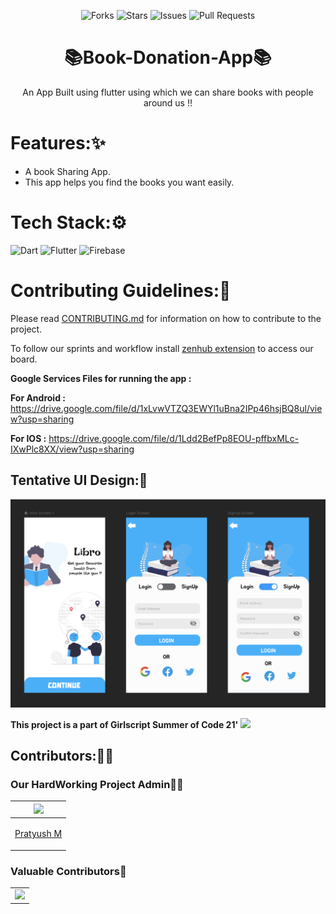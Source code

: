 <div align="center">

![Forks](https://img.shields.io/github/forks/infiniteoverflow/Libro)
![Stars](https://img.shields.io/github/stars/infiniteoverflow/Libro)
![Issues](https://img.shields.io/github/issues/infiniteoverflow/Libro)
![Pull Requests](https://img.shields.io/github/issues-pr/infiniteoverflow/Libro?)


# 📚Book-Donation-App📚
An App Built using flutter using which we can share books with people around us !!

</div>

# Features:✨
* A book Sharing App.
* This app helps you find the books you want easily.

# Tech Stack:⚙️
<img alt="Dart" src="https://img.shields.io/badge/dart-%230175C2.svg?&style=for-the-badge&logo=dart&logoColor=white" width="300" height="100"/>  <img alt="Flutter" src="https://img.shields.io/badge/Flutter%20-%2302569B.svg?&style=for-the-badge&logo=Flutter&logoColor=white" width="300" height="100" /> <img alt="Firebase" src="https://img.shields.io/badge/firebase%20-%23039BE5.svg?&style=for-the-badge&logo=firebase" width="300" height="100"/>


# Contributing Guidelines:📝

Please read [CONTRIBUTING.md](https://github.com/infiniteoverflow/Libro/blob/main/Contributing.md) for information on how to contribute to the project.

To follow our sprints and workflow install [zenhub extension](https://www.zenhub.com/extension) to access our board.

**Google Services Files for running the app :**   

**For Android :** https://drive.google.com/file/d/1xLvwVTZQ3EWYl1uBna2IPp46hsjBQ8ul/view?usp=sharing

**For IOS :** https://drive.google.com/file/d/1Ldd2BefPp8EOU-pffbxMLc-IXwPlc8XX/view?usp=sharing


## Tentative UI Design:🎨

![](mock.png)

**This project is a part of Girlscript Summer of Code 21'**
![](https://miro.medium.com/max/1400/1*c4YgRXYQayOVWxV37ourrw.png)

## Contributors:🧑‍💻

### Our HardWorking Project Admin👨‍💻

|<img src="https://avatars.githubusercontent.com/u/40236624?v=4">
|---------|
|<p align="center">[Pratyush M](https://github.com/infiniteoverflow)</p>|

### Valuable Contributors🤟
<table>
	<tr>
		<td>
			<a href="https://github.com/infiniteoverflow/Libro/graphs/contributors">
  <img src="https://contrib.rocks/image?repo=infiniteoverflow/Libro" />
</a>
		</td>
	</tr>
</table>

